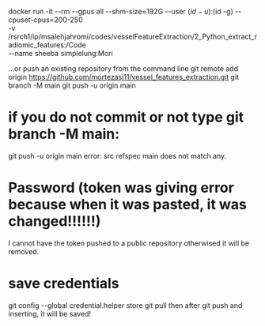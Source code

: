 


docker run -it --rm --gpus all --shm-size=192G --user $(id -u):$(id -g) --cpuset-cpus=200-250 \
-v /rsrch1/ip/msalehjahromi/codes/vesselFeatureExtraction/2_Python_extract_radiomic_features:/Code \
--name sheeba simplelung:Mori



…or push an existing repository from the command line
git remote add origin https://github.com/mortezasj11/vessel_features_extraction.git
git branch -M main
git push -u origin main


# if you do not commit or not type git branch -M main:
git push -u origin main
error: src refspec main does not match any.

# Password (token was giving error because when it was pasted, it was changed!!!!!!)
I cannot have the token pushed to a public repository otherwised it will be removed.




# save credentials 
git config --global credential.helper store
git pull
then after git push and inserting, it will be saved!
